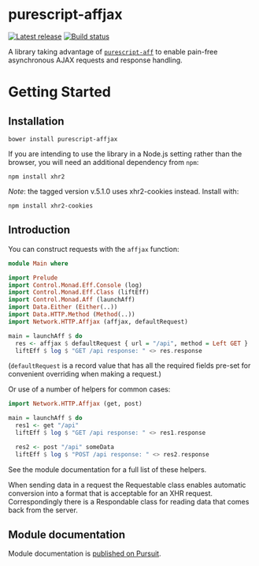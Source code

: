 # purescript-affjax

[![Latest release](http://img.shields.io/github/release/slamdata/purescript-affjax.svg)](https://github.com/slamdata/purescript-affjax/releases)
[![Build status](https://travis-ci.org/slamdata/purescript-affjax.svg?branch=master)](https://travis-ci.org/slamdata/purescript-affjax)

A library taking advantage of [`purescript-aff`](https://github.com/slamdata/purescript-aff) to enable pain-free asynchronous AJAX requests and response handling.

# Getting Started

## Installation

```
bower install purescript-affjax
```

If you are intending to use the library in a Node.js setting rather than the browser, you will need an additional dependency from `npm`:

```
npm install xhr2
```

*Note*: the tagged version v.5.1.0 uses xhr2-cookies instead. Install with:

```
npm install xhr2-cookies
```

## Introduction

You can construct requests with the `affjax` function:

```purescript
module Main where

import Prelude
import Control.Monad.Eff.Console (log)
import Control.Monad.Eff.Class (liftEff)
import Control.Monad.Aff (launchAff)
import Data.Either (Either(..))
import Data.HTTP.Method (Method(..))
import Network.HTTP.Affjax (affjax, defaultRequest)

main = launchAff $ do
  res <- affjax $ defaultRequest { url = "/api", method = Left GET }
  liftEff $ log $ "GET /api response: " <> res.response
```

(`defaultRequest` is a record value that has all the required fields pre-set for convenient overriding when making a request.)

Or use of a number of helpers for common cases:

```purescript
import Network.HTTP.Affjax (get, post)

main = launchAff $ do
  res1 <- get "/api"
  liftEff $ log $ "GET /api response: " <> res1.response

  res2 <- post "/api" someData
  liftEff $ log $ "POST /api response: " <> res2.response
```

See the module documentation for a full list of these helpers.

When sending data in a request the Requestable class enables automatic conversion into a format that is acceptable for an XHR request. Correspondingly there is a Respondable class for reading data that comes back from the server.

## Module documentation

Module documentation is [published on Pursuit](http://pursuit.purescript.org/packages/purescript-affjax).
